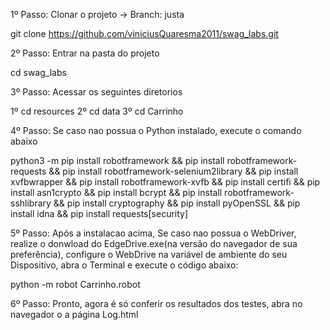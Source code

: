 1º Passo: Clonar o projeto -> Branch: justa

git clone https://github.com/viniciusQuaresma2011/swag_labs.git

2º Passo: Entrar na pasta do projeto

cd swag_labs

3º Passo: Acessar os seguintes diretorios

1º cd resources 2º cd data 3º cd Carrinho

4º Passo: Se caso nao possua o Python instalado, execute o comando abaixo

python3 -m pip install robotframework && pip install robotframework-requests && pip install robotframework-selenium2library
&& pip install xvfbwrapper && pip install robotframework-xvfb && pip install certifi && pip install asn1crypto
&& pip install bcrypt && pip install robotframework-sshlibrary && pip install cryptography && pip install pyOpenSSL
&& pip install idna && pip install requests[security]

5º Passo: Após a instalacao acima, Se caso nao possua o WebDriver, realize o donwload do EdgeDrive.exe(na versão do navegador de sua preferência), configure o WebDrive na variável de ambiente do seu Dispositivo, abra o Terminal e execute o código abaixo:

python -m robot Carrinho.robot

6º Passo: Pronto, agora é só conferir os resultados dos testes, abra no navegador o a página Log.html
